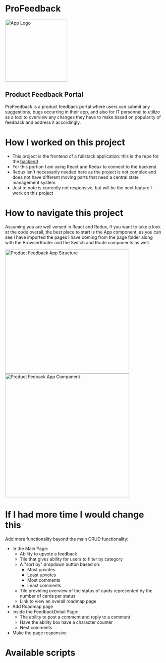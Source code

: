 # ProFeedback

<img alt="App Logo" src="https://drive.google.com/uc?export=view&id=1jk30b4NWr0_7xd3UeJ4itf5h1JWVcc7b" width="200">

## Product Feedback Portal

ProFeedback is a product feedback portal where users can submit any suggestions, bugs occurring in their app, and also for IT personnel to utilize as a tool to overview any changes they have to make based on popularity of feedback and address it accordingly. 

# How I worked on this project

- This project is the frontend of a fullstack application: this is the repo for the [backend](https://github.com/jose-a-dlc05/product-feedback-app-BE)
- For this portion I am using React and Redux to connect to the backend. 
- Redux isn't necessarily needed here as the project is not complex and does not have different moving parts that need a central state management system.
- Just to note is currently not responsive, but will be the next feature I work on this project 

# How to navigate this project
Assuming you are well versed in React and Redux, if you want to take a look at the code overall, the best place to start is the App component, as you can see I have imported the pages I have coming from the page folder along with the BrowserRouter and the Switch and Route components as well.


<img alt="Product Feedback App Structure" src="https://drive.google.com/uc?export=view&id=17w5OmSFqXe-yJdHaUXXFRL-HLDpuKS1f" width="400">



<img alt="Product Feeback App Component" src="https://drive.google.com/uc?export=view&id=19e1zjdtU7Nim2XOHetRaYZ2Bm-_C7G6F" width="400">


# If I had more time I would change this
Add more functionality beyond the main CRUD functionality:
- In the Main Page:
  - Ability to upvote a feedback
  - Tile that gives ability for users to filter by category
  - A "sort by" dropdown button based on:
    - Most upvotes
    - Least upvotes
    - Most comments
    - Least comments
  - Tile providing overview of the status of cards represented by the number of cards per status
  - Link to view an overall roadmap page
- Add Roadmap page
- Inside the FeedbackDetail Page:
  - The ability to post a comment and reply to a comment 
  - Have the ability box have a character counter 
  - Nest comments
- Make the page responsive 

# Available scripts
